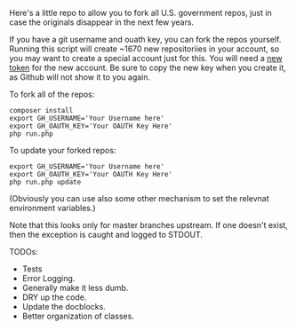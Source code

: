 Here's a little repo to allow you to fork all U.S. government repos, just in case the originals disappear in the next few years.

If you have a git username and ouath key, you can fork the repos yourself. Running this script will create ~1670 new repositoriies in your account, so you may want to create a special account just for this. You will need a [new token](https://help.github.com/articles/creating-an-access-token-for-command-line-use/) for the new account. Be sure to copy the new key when you create it, as Github will not show it to you again.

To fork all of the repos:

```
composer install
export GH_USERNAME='Your Username here'
export GH_OAUTH_KEY='Your OAUTH Key Here'
php run.php
```

To update your forked repos:
```
export GH_USERNAME='Your Username here'
export GH_OAUTH_KEY='Your OAUTH Key Here'
php run.php update
```

(Obviously you can use also  some other mechanism to set the relevnat environment variables.)

Note that this looks only for master branches upstream. If one doesn't exist, then the exception is caught and logged to STDOUT.

TODOs:
* Tests
* Error Logging.
* Generally make it less dumb.
* DRY up the code.
* Update the docblocks.
* Better organization of classes.

